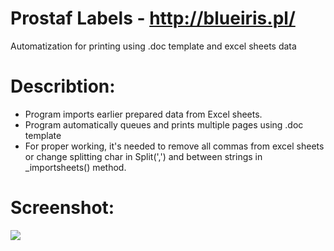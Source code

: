 # Prostaf Labels - http://blueiris.pl/
Automatization for printing using .doc template and excel sheets data

# Describtion:
- Program imports earlier prepared data from Excel sheets.
- Program automatically queues and prints multiple pages using .doc template
- For proper working, it's needed to remove all commas from excel sheets or change splitting char in Split(',') and between strings in _importsheets() method.

# Screenshot:
 <img src="https://i.postimg.cc/y8xdm67J/work.jpg"/>
